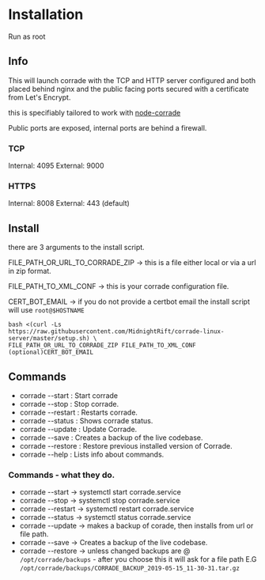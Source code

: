 # Installation

Run as root

## Info

This will launch corrade with the TCP and HTTP server configured and both placed behind nginx and the public facing ports secured with a certificate from Let's Encrypt.

this is specifiably tailored to work with [node-corrade](https://github.com/MidnightRift/node-corrade)

Public ports are exposed, internal ports are behind a firewall.
### TCP
Internal: 4095
External: 9000

### HTTPS
Internal: 8008
External: 443 (default)


## Install

there are 3 arguments to the install script.

FILE_PATH_OR_URL_TO_CORRADE_ZIP -> this is a file either local or via a url in zip format.

FILE_PATH_TO_XML_CONF -> this is your corrade configuration file.

CERT_BOT_EMAIL -> if you do not provide a certbot email the install script will use `root@$HOSTNAME`


```
bash <(curl -Ls https://raw.githubusercontent.com/MidnightRift/corrade-linux-server/master/setup.sh) \
FILE_PATH_OR_URL_TO_CORRADE_ZIP FILE_PATH_TO_XML_CONF (optional)CERT_BOT_EMAIL
```

## Commands 

- corrade --start   : Start corrade
- corrade --stop    : Stop corrade.
- corrade --restart : Restarts corrade.
- corrade --status  : Shows corrade status.
- corrade --update  : Update Corrade.
- corrade --save    : Creates a backup of the live codebase.
- corrade --restore : Restore previous installed version of Corrade.
- corrade --help    : Lists info about commands.






### Commands - what they do.

- corrade --start   -> systemctl start corrade.service
- corrade --stop    -> systemctl stop corrade.service
- corrade --restart -> systemctl restart corrade.service
- corrade --status  -> systemctl status corrade.service
- corrade --update  -> makes a backup of corade, then installs from url or file path.
- corrade --save    -> Creates a backup of the live codebase.
- corrade --restore -> unless changed backups are @ `/opt/corrade/backups` - after you choose this it will ask for a file path E.G `/opt/corrade/backups/CORRADE_BACKUP_2019-05-15_11-30-31.tar.gz`


